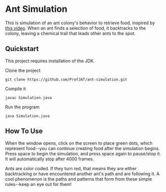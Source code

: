 # Ant Simulation
This is simulation of an ant colony's behavior to retrieve food, inspired by [this video](https://github.com/ProfJAT/ant-simulation.git).  When an ant finds a selection of food, it backtracks to the colony, leaving a chemical trail that leads other ants to the spot.

## Quickstart
This project requires installation of the JDK.

Clone the project

```git clone https://github.com/ProfJAT/ant-simulation.git```

Compile it

```javac Simulation.java```

Run the program

```java Simulation.java```

## How To Use

When the window opens, click on the screen to place green dots, which represent food--you can continue creating food after the simulation begins.  Press space to begin the simulation, and press space again to pause/stop it.  It will automatically stop after 4000 frames.

Ants are color coded.  If they turn red, that means they are either backtracking or have encountered another ant's path and are following it.  A cool phenomenon is the paths and patterns that form from these simple rules--keep an eye out for them!
